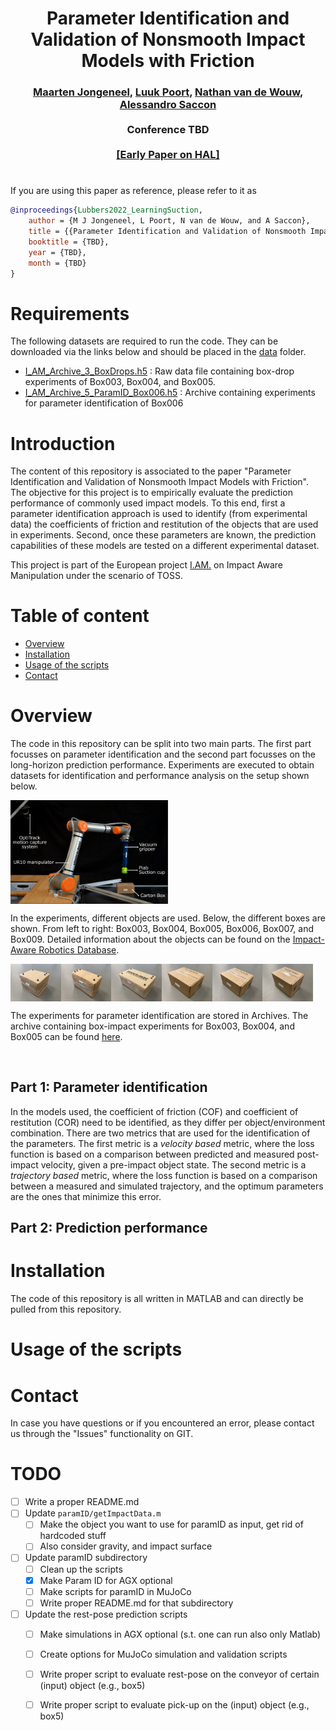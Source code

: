 <div align="center">
<h1 align="center">
Parameter Identification and Validation of Nonsmooth Impact Models
with Friction
</h1>
</div>
<div align="center">
<h3>
<a href="https://research.tue.nl/en/persons/maarten-jongeneel">Maarten Jongeneel</a>,
<a href="https://research.tue.nl/en/persons/luuk-poort">Luuk Poort</a>,
<a href="https://www.tue.nl/en/research/researchers/nathan-van-de-wouw/">Nathan van de Wouw</a>,
<a href="https://www.tue.nl/en/research/researchers/alessandro-saccon/">Alessandro Saccon</a>
<br>
<br>
Conference TBD
<br>
<br>
<a href="/">[Early Paper on HAL]</a>
</h3>
</div>

# 

If you are using this paper as reference, please refer to it as
```bibtex
@inproceedings{Lubbers2022_LearningSuction,
    author = {M J Jongeneel, L Poort, N van de Wouw, and A Saccon},
    title = {{Parameter Identification and Validation of Nonsmooth Impact Models with Friction}},
    booktitle = {TBD},
    year = {TBD},
    month = {TBD}
}
```
Requirements
===========
The following datasets are required to run the code. They can be downloaded via the links below and should be placed in the [data](/data/) folder. 
 - [I_AM_Archive_3_BoxDrops.h5](https://doi.org/10.4121/17122553/) : Raw data file containing box-drop experiments of Box003, Box004, and Box005.
 - [I_AM_Archive_5_ParamID_Box006.h5](https://doi.org/10.4121/21024007) : Archive containing experiments for parameter identification of Box006 

Introduction
============

The content of this repository is associated to the paper "Parameter Identification and Validation of Nonsmooth Impact Models with Friction". The objective for this project is to empirically evaluate the prediction performance of commonly used impact models. To this end, first a parameter identification approach is used to identify (from experimental data) the coefficients of friction and restitution of the objects that are used in experiments. Second, once these parameters are known, the prediction capabilities of these models are tested on a different experimental dataset. 

This project is part of the European project [I.AM.](www.i-am-project.eu) on Impact Aware Manipulation under the scenario of TOSS. 


Table of content
================
- [Overview](#overview)
- [Installation](#installation)
- [Usage of the scripts](#usage-of-the-scripts)
- [Contact](#contact)

# Overview
The code in this repository can be split into two main parts. The first part focusses on parameter identification and the second part focusses on the long-horizon prediction performance. Experiments are executed to obtain datasets for identification and performance analysis on the setup shown below.

<div align="center">
<div style = "display: flex; align="center">
<img src="figures/ExperimentalSetup.PNG" width="50%"/> 
</div>
</div> 

In the experiments, different objects are used. Below, the different boxes are shown. From left to right: Box003, Box004, Box005, Box006, Box007, and Box009. Detailed information about the objects can be found on the [Impact-Aware Robotics Database](https://impact-aware-robotics-database.tue.nl/objects).

<div style = "display: flex; align="center">
<img src="figures/Box003.jpg" alt="drawing" width=16%/> 
<img src="figures/Box004.jpg" alt="drawing" width=16%/>
<img src="figures/Box005.jpg" alt="drawing" width=16%/>
<img src="figures/Box006.jpg" alt="drawing" width=16%/>
<img src="figures/Box007.jpg" alt="drawing" width=16%/>
<img src="figures/Box009.jpg" alt="drawing" width=16%/>
</div>

The experiments for parameter identification are stored in Archives. The archive containing box-impact experiments for Box003, Box004, and Box005 can be found [here](https://doi.org/10.4121/17122553). 

<p>&nbsp;</p>

## Part 1: Parameter identification
In the models used, the coefficient of friction (COF) and coefficient of restitution (COR) need to be identified, as they differ per object/environment combination. There are two metrics that are used for the identification of the parameters. The first metric is a *velocity based* metric, where the loss function is based on a comparison between predicted and measured post-impact velocity, given a pre-impact object state. The second metric is a *trajectory based* metric, where the loss function is based on a comparison between a measured and simulated trajectory, and the optimum parameters are the ones that minimize this error.  

## Part 2: Prediction performance

# Installation
The code of this repository is all written in MATLAB and can directly be pulled from this repository. 

# Usage of the scripts


# Contact
In case you have questions or if you encountered an error, please contact us through the "Issues" functionality on GIT. 

# TODO
- [ ] Write a proper README.md
- [ ] Update `paramID/getImpactData.m`
    - [ ] Make the object you want to use for paramID as input, get rid of hardcoded stuff
    - [ ] Also consider gravity, and impact surface
- [ ] Update paramID subdirectory
    - [ ] Clean up the scripts
    - [X] Make Param ID for AGX optional 
    - [ ] Make scripts for paramID in MuJoCo
    - [ ] Write proper README.md for that subdirectory
- [ ] Update the rest-pose prediction scripts
    - [ ] Make simulations in AGX optional (s.t. one can run also only Matlab)
    - [ ] Create options for MuJoCo simulation and validation scripts
    - [ ] Write proper script to evaluate rest-pose on the conveyor of certain (input) object (e.g., box5)
    - [ ] Write proper script to evaluate pick-up on the (input) object (e.g., box5)


